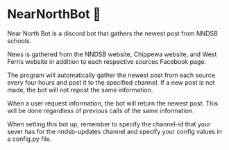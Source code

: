 # NearNorthBot :robot:

Near North Bot is a discord bot that gathers the newest post from NNDSB schools.

News is gathered from the NNDSB website, Chippewa website, and West Ferris website in addition to each respective sources Facebook page. 

The program will automatically gather the newest post from each source every four hours and post it to the specified channel. If a new post is not made, the bot will not repost the same information.

When a user request information, the bot will return the newest post. This will be done regardless of previous calls of the same information.

When setting this bot up, remember to specify the channel-id that your sever has for the nndsb-updates channel and specify your config values in a config.py file.

